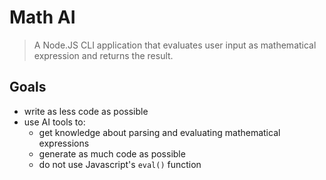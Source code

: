 # Math AI

> A Node.JS CLI application that evaluates user input as mathematical expression and returns the result.

## Goals

-   write as less code as possible
-   use AI tools to:
    -   get knowledge about parsing and evaluating mathematical expressions
    -   generate as much code as possible
    -   do not use Javascript's `eval()` function
